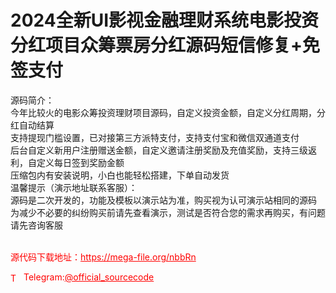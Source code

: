 # 2024全新UI影视金融理财系统电影投资分红项目众筹票房分红源码短信修复+免签支付

源码简介：<br>今年比较火的电影众筹投资理财项目源码，自定义投资金额，自定义分红周期，分红自动结算<br>支持提现门槛设置，已对接第三方派特支付，支持支付宝和微信双通道支付<br>后台自定义新用户注册赠送金额，自定义邀请注册奖励及充值奖励，支持三级返利，自定义每日签到奖励金额<br>压缩包内有安装说明，小白也能轻松搭建，下单自动发货<br>温馨提示（演示地址联系客服）：<br>源码是二次开发的，功能及模板以演示站为准，购买视为认可演示站相同的源码<br>为减少不必要的纠纷购买前请先查看演示，测试是否符合您的需求再购买，有问题请先咨询客服<br><br>


<p style="color: red;">源代码下载地址：<a href="https://mega-file.org/nbbRn" style="color: red;">https://mega-file.org/nbbRn</a></p><p style="color: red;"><img src="https://cdn-icons-png.flaticon.com/512/2111/2111646.png" alt="Telegram Icon" style="width: 16px; vertical-align: middle; margin-right: 5px;">Telegram:<a href="https://t.me/official_sourcecode" style="color: red;">@official_sourcecode</a></p>